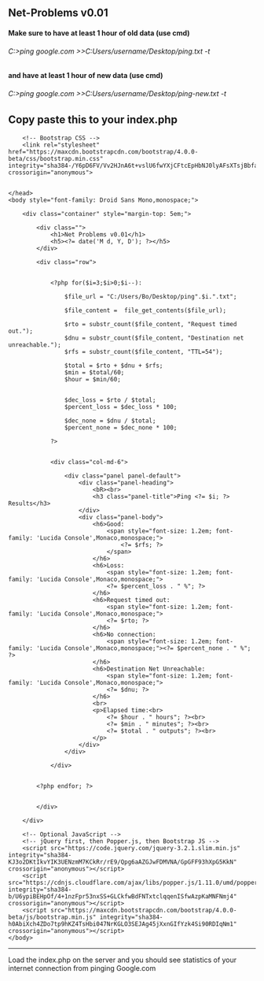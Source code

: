 ## Net-Problems v0.01

#### Make sure to have at least 1 hour of old data (use cmd)
###### C:\>ping google.com >>C:Users/username/Desktop/ping.txt -t

#### and have at least 1 hour of new data (use cmd)
###### C:\>ping google.com >>C:Users/username/Desktop/ping-new.txt -t

Copy paste this to your index.php
-------


<!DOCTYPE html>
<html lang="en">
	<head>
		<!-- Required meta tags -->
		<meta charset="utf-8">
		<meta name="viewport" content="width=device-width, initial-scale=1, shrink-to-fit=no">
		<title>Net Problems</title>

		<!-- Bootstrap CSS -->
		<link rel="stylesheet" href="https://maxcdn.bootstrapcdn.com/bootstrap/4.0.0-beta/css/bootstrap.min.css" integrity="sha384-/Y6pD6FV/Vv2HJnA6t+vslU6fwYXjCFtcEpHbNJ0lyAFsXTsjBbfaDjzALeQsN6M" crossorigin="anonymous">


	</head>
	<body style="font-family: Droid Sans Mono,monospace;">

		<div class="container" style="margin-top: 5em;">

			<div class="">
				<h1>Net Problems v0.01</h1>
				<h5><?= date('M d, Y, D'); ?></h5>
			</div>

			<div class="row">


				<?php for($i=3;$i>0;$i--): 

					$file_url = "C:/Users/Bo/Desktop/ping".$i.".txt";

					$file_content =  file_get_contents($file_url);

					$rto = substr_count($file_content, "Request timed out.");
					$dnu = substr_count($file_content, "Destination net unreachable.");
					$rfs = substr_count($file_content, "TTL=54");

					$total = $rto + $dnu + $rfs;
					$min = $total/60;
					$hour = $min/60;


					$dec_loss = $rto / $total;
					$percent_loss = $dec_loss * 100;

					$dec_none = $dnu / $total;
					$percent_none = $dec_none * 100;

				?>


				<div class="col-md-6">

					<div class="panel panel-default">
						<div class="panel-heading">
							<bR><br>
						    <h3 class="panel-title">Ping <?= $i; ?> Results</h3>
						</div>
					  	<div class="panel-body">
						  	<h6>Good:
						  		<span style="font-size: 1.2em; font-family: 'Lucida Console',Monaco,monospace;">
						  			<?= $rfs; ?>
						  		</span>
						  	</h6>
						  	<h6>Loss:
						  		<span style="font-size: 1.2em; font-family: 'Lucida Console',Monaco,monospace;">
						  		<?= $percent_loss . " %"; ?>
						  	</h6>
						    <h6>Request timed out:
						    	<span style="font-size: 1.2em; font-family: 'Lucida Console',Monaco,monospace;">
						    	<?= $rto; ?>
						    </h6>
						    <h6>No connection:
						    	<span style="font-size: 1.2em; font-family: 'Lucida Console',Monaco,monospace;"><?= $percent_none . " %"; ?>
						    </h6>
						    <h6>Destination Net Unreachable:
						    	<span style="font-size: 1.2em; font-family: 'Lucida Console',Monaco,monospace;">
						    	<?= $dnu; ?>
					    	</h6>
					    	<br>
					    	<p>Elapsed time:<br>
						    	<?= $hour . " hours"; ?><br>
						    	<?= $min . " minutes"; ?><br>
						    	<?= $total . " outputs"; ?><br>
					   		</p>
					  	</div>
					</div>

<!-- 					<?php

						// $fix1 = str_replace("Pinging google.com [172.217.31.238] with 32 bytes of data:", "", $file_content);
						// $fix2 = str_replace("Request", "<br>Request", $fix1);
						// $final_output = str_replace("Reply", "<br>Reply", $fix2);

					?> -->
				</div>


			<?php endfor; ?>


			</div>

		</div>

		<!-- Optional JavaScript -->
		<!-- jQuery first, then Popper.js, then Bootstrap JS -->
		<script src="https://code.jquery.com/jquery-3.2.1.slim.min.js" integrity="sha384-KJ3o2DKtIkvYIK3UENzmM7KCkRr/rE9/Qpg6aAZGJwFDMVNA/GpGFF93hXpG5KkN" crossorigin="anonymous"></script>
		<script src="https://cdnjs.cloudflare.com/ajax/libs/popper.js/1.11.0/umd/popper.min.js" integrity="sha384-b/U6ypiBEHpOf/4+1nzFpr53nxSS+GLCkfwBdFNTxtclqqenISfwAzpKaMNFNmj4" crossorigin="anonymous"></script>
		<script src="https://maxcdn.bootstrapcdn.com/bootstrap/4.0.0-beta/js/bootstrap.min.js" integrity="sha384-h0AbiXch4ZDo7tp9hKZ4TsHbi047NrKGLO3SEJAg45jXxnGIfYzk4Si90RDIqNm1" crossorigin="anonymous"></script>
	</body>
</html>


-------
Load the index.php on the server and you should see statistics of your internet connection from pinging Google.com